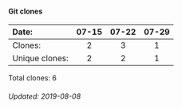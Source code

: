 #### Git clones
Date:    |        07-15   |       07-22  |  07-29
|:---    |:---:   |:---:  |:---:
Clones:  |        2       |       3      |  1
Unique   clones:  |       2       |      2  |      1

Total clones: 6
###### Updated: 2019-08-08

